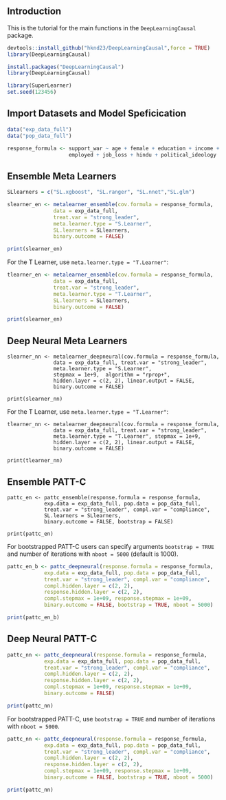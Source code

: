 ## Introduction

This is the tutorial for the main functions in the `DeepLearningCausal` package. 

```r
devtools::install_github("hknd23/DeepLearningCausal",force = TRUE)
library(DeepLearningCausal)
```
```r
install.packages("DeepLearningCausal")
library(DeepLearningCausal)
```

```r
library(SuperLearner)
set.seed(123456)
```

## Import Datasets and Model Speficication

```r
data("exp_data_full")
data("pop_data_full")

response_formula <- support_war ~ age + female + education + income +
                    employed + job_loss + hindu + political_ideology
```
## Ensemble Meta Learners

```r
SLlearners = c("SL.xgboost", "SL.ranger", "SL.nnet","SL.glm")

slearner_en <- metalearner_ensemble(cov.formula = response_formula,
               data = exp_data_full,
               treat.var = "strong_leader",
               meta.learner.type = "S.Learner",
               SL.learners = SLlearners,
               binary.outcome = FALSE)

print(slearner_en)
```

For the T Learner, use `meta.learner.type = "T.Learner"`: 


```r
tlearner_en <- metalearner_ensemble(cov.formula = response_formula,
               data = exp_data_full,
               treat.var = "strong_leader",
               meta.learner.type = "T.Learner",
               SL.learners = SLlearners,
               binary.outcome = FALSE)

print(slearner_en)
```

## Deep Neural Meta Learners

```{r nnslearner}
slearner_nn <- metalearner_deepneural(cov.formula = response_formula,
               data = exp_data_full, treat.var = "strong_leader",
               meta.learner.type = "S.Learner",
               stepmax = 1e+9,  algorithm = "rprop+",
               hidden.layer = c(2, 2), linear.output = FALSE,
               binary.outcome = FALSE)

print(slearner_nn)
```

For the T Learner, use `meta.learner.type = "T.Learner"`: 

```{r nntlearner, echo=FALSE}
tlearner_nn <- metalearner_deepneural(cov.formula = response_formula,
               data = exp_data_full, treat.var = "strong_leader",
               meta.learner.type = "T.Learner", stepmax = 1e+9, 
               hidden.layer = c(2, 2), linear.output = FALSE,
               binary.outcome = FALSE)

print(tlearner_nn)
```

## Ensemble PATT-C

```{r nnmeta}
pattc_en <- pattc_ensemble(response.formula = response_formula,
            exp.data = exp_data_full, pop.data = pop_data_full,
            treat.var = "strong_leader", compl.var = "compliance",
            SL.learners = SLlearners,
            binary.outcome = FALSE, bootstrap = FALSE)

print(pattc_en)
```

For bootstrapped PATT-C users can specify arguments `bootstrap = TRUE` and number
of iterations with `nboot = 5000` (default is 1000). 

```r
pattc_en_b <- pattc_deepneural(response.formula = response_formula,
            exp.data = exp_data_full, pop.data = pop_data_full,
            treat.var = "strong_leader", compl.var = "compliance",
            compl.hidden.layer = c(2, 2),
            response.hidden.layer = c(2, 2),
            compl.stepmax = 1e+09, response.stepmax = 1e+09,
            binary.outcome = FALSE, bootstrap = TRUE, nboot = 5000)

print(pattc_en_b)
```
## Deep Neural PATT-C

```r
pattc_nn <- pattc_deepneural(response.formula = response_formula,
            exp.data = exp_data_full, pop.data = pop_data_full,
            treat.var = "strong_leader", compl.var = "compliance",
            compl.hidden.layer = c(2, 2),
            response.hidden.layer = c(2, 2),
            compl.stepmax = 1e+09, response.stepmax = 1e+09,
            binary.outcome = FALSE)

print(pattc_nn)
```

For bootstrapped PATT-C, use `bootstrap = TRUE` and number of iterations with `nboot = 5000`. 

```r
pattc_nn <- pattc_deepneural(response.formula = response_formula,
            exp.data = exp_data_full, pop.data = pop_data_full,
            treat.var = "strong_leader", compl.var = "compliance",
            compl.hidden.layer = c(2, 2),
            response.hidden.layer = c(2, 2),
            compl.stepmax = 1e+09, response.stepmax = 1e+09,
            binary.outcome = FALSE, bootstrap = TRUE, nboot = 5000)

print(pattc_nn)
```
